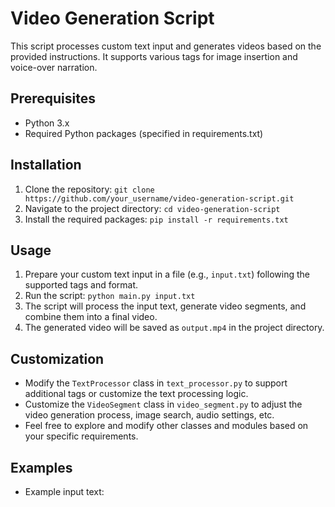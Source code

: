 # Video Generation Script

This script processes custom text input and generates videos based on the provided instructions. It supports various tags for image insertion and voice-over narration.

## Prerequisites

- Python 3.x
- Required Python packages (specified in requirements.txt)

## Installation

1. Clone the repository: `git clone https://github.com/your_username/video-generation-script.git`
2. Navigate to the project directory: `cd video-generation-script`
3. Install the required packages: `pip install -r requirements.txt`

## Usage

1. Prepare your custom text input in a file (e.g., `input.txt`) following the supported tags and format.
2. Run the script: `python main.py input.txt`
3. The script will process the input text, generate video segments, and combine them into a final video.
4. The generated video will be saved as `output.mp4` in the project directory.

## Customization

- Modify the `TextProcessor` class in `text_processor.py` to support additional tags or customize the text processing logic.
- Customize the `VideoSegment` class in `video_segment.py` to adjust the video generation process, image search, audio settings, etc.
- Feel free to explore and modify other classes and modules based on your specific requirements.

## Examples

- Example input text:
